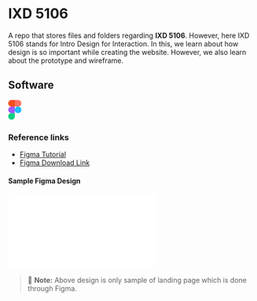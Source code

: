 # IXD 5106

A repo that stores files and folders regarding **IXD 5106**. However, here IXD 5106 stands for Intro Design for Interaction. In this, we learn about how design is so important while creating the website. However, we also learn about the prototype and wireframe.

## Software

![Figma](/_readme/logos_figma.png)

### Reference links

- [Figma Tutorial](https://youtu.be/FTFaQWZBqQ8)
- [Figma Download Link](https://www.figma.com/downloads/)

#### Sample Figma Design

![Landing Page](/_readme/Landing%20Page.pdf)

> :memo: **Note:** Above design is only sample of landing page which is done through Figma.
